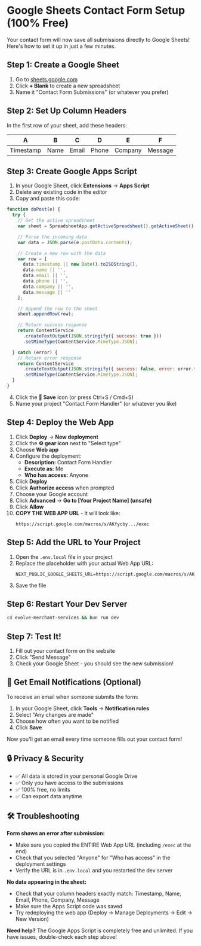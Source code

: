 # Google Sheets Contact Form Setup (100% Free)

Your contact form will now save all submissions directly to Google Sheets! Here's how to set it up in just a few minutes.

## Step 1: Create a Google Sheet

1. Go to [sheets.google.com](https://sheets.google.com)
2. Click **+ Blank** to create a new spreadsheet
3. Name it "Contact Form Submissions" (or whatever you prefer)

## Step 2: Set Up Column Headers

In the first row of your sheet, add these headers:

| A | B | C | D | E | F |
|---|---|---|---|---|---|
| Timestamp | Name | Email | Phone | Company | Message |

## Step 3: Create Google Apps Script

1. In your Google Sheet, click **Extensions** → **Apps Script**
2. Delete any existing code in the editor
3. Copy and paste this code:

```javascript
function doPost(e) {
  try {
    // Get the active spreadsheet
    var sheet = SpreadsheetApp.getActiveSpreadsheet().getActiveSheet();

    // Parse the incoming data
    var data = JSON.parse(e.postData.contents);

    // Create a new row with the data
    var row = [
      data.timestamp || new Date().toISOString(),
      data.name || '',
      data.email || '',
      data.phone || '',
      data.company || '',
      data.message || ''
    ];

    // Append the row to the sheet
    sheet.appendRow(row);

    // Return success response
    return ContentService
      .createTextOutput(JSON.stringify({ success: true }))
      .setMimeType(ContentService.MimeType.JSON);

  } catch (error) {
    // Return error response
    return ContentService
      .createTextOutput(JSON.stringify({ success: false, error: error.toString() }))
      .setMimeType(ContentService.MimeType.JSON);
  }
}
```

4. Click the **💾 Save** icon (or press Ctrl+S / Cmd+S)
5. Name your project "Contact Form Handler" (or whatever you like)

## Step 4: Deploy the Web App

1. Click **Deploy** → **New deployment**
2. Click the **⚙️ gear icon** next to "Select type"
3. Choose **Web app**
4. Configure the deployment:
   - **Description:** Contact Form Handler
   - **Execute as:** Me
   - **Who has access:** Anyone
5. Click **Deploy**
6. Click **Authorize access** when prompted
7. Choose your Google account
8. Click **Advanced** → **Go to [Your Project Name] (unsafe)**
9. Click **Allow**
10. **COPY THE WEB APP URL** - it will look like:
    ```
    https://script.google.com/macros/s/AKfycby.../exec
    ```

## Step 5: Add the URL to Your Project

1. Open the `.env.local` file in your project
2. Replace the placeholder with your actual Web App URL:
   ```
   NEXT_PUBLIC_GOOGLE_SHEETS_URL=https://script.google.com/macros/s/AKfycby.../exec
   ```
3. Save the file

## Step 6: Restart Your Dev Server

```bash
cd evolve-merchant-services && bun run dev
```

## Step 7: Test It!

1. Fill out your contact form on the website
2. Click "Send Message"
3. Check your Google Sheet - you should see the new submission!

## 📧 Get Email Notifications (Optional)

To receive an email when someone submits the form:

1. In your Google Sheet, click **Tools** → **Notification rules**
2. Select "Any changes are made"
3. Choose how often you want to be notified
4. Click **Save**

Now you'll get an email every time someone fills out your contact form!

## 🔒 Privacy & Security

- ✅ All data is stored in your personal Google Drive
- ✅ Only you have access to the submissions
- ✅ 100% free, no limits
- ✅ Can export data anytime

## 🛠️ Troubleshooting

**Form shows an error after submission:**
- Make sure you copied the ENTIRE Web App URL (including `/exec` at the end)
- Check that you selected "Anyone" for "Who has access" in the deployment settings
- Verify the URL is in `.env.local` and you restarted the dev server

**No data appearing in the sheet:**
- Check that your column headers exactly match: Timestamp, Name, Email, Phone, Company, Message
- Make sure the Apps Script code was saved
- Try redeploying the web app (Deploy → Manage Deployments → Edit → New Version)

**Need help?**
The Google Apps Script is completely free and unlimited. If you have issues, double-check each step above!
